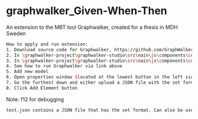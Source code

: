 # graphwalker_Given-When-Then
An extension to the MBT tool Graphwalker, created for a thesis in MDH Sweden
```bash
How to apply and run extension:
1. Download source code for Graphwalker, https://github.com/GraphWalker/graphwalker-project
2. In \graphwalker-project\graphwalker-studio\src\main\js\components\configpanel add text-group.js as a new file
3. In \graphwalker-project\graphwalker-studio\src\main\js\components\configpanel\index.js add <TextGroup\> in between the <PanelContent> brackets
4. See how to run Graphwalker via link above
5. Add new model
6. Open properties window (located at the lowest button in the left side-menu)
7. Go the furthest down and either upload a JSON file with the set format or write in text boxes.
8. Click Add Element button
```
Note: f12 for debugging
```bash
test.json contains a JSON file that has the set format. Can also be used in the extension.
```

